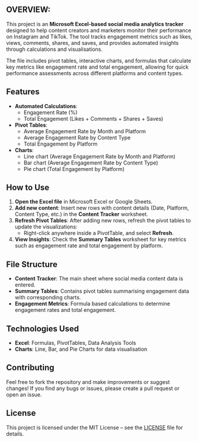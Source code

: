 ## OVERVIEW:
This project is an **Microsoft Excel-based social media analytics tracker** designed to help content creators and marketers monitor their performance on Instagram and TikTok. The tool tracks engagement metrics such as likes, views, comments, shares, and saves, and provides automated insights through calculations and visualisations.

The file includes pivot tables, interactive charts, and formulas that calculate key metrics like engagement rate and total engagement, allowing for quick performance assessments across different platforms and content types.

## Features
- **Automated Calculations**:  
  - Engagement Rate (%)  
  - Total Engagement (Likes + Comments + Shares + Saves)  
- **Pivot Tables**:  
  - Average Engagement Rate by Month and Platform  
  - Average Engagement Rate by Content Type  
  - Total Engagement by Platform  
- **Charts**:  
  - Line chart (Average Engagement Rate by Month and Platform)  
  - Bar chart (Average Engagement Rate by Content Type)  
  - Pie chart (Total Engagement by Platform)  

## How to Use
1. **Open the Excel file** in Microsoft Excel or Google Sheets.
2. **Add new content**: Insert new rows with content details (Date, Platform, Content Type, etc.) in the **Content Tracker** worksheet.
3. **Refresh Pivot Tables**: After adding new rows, refresh the pivot tables to update the visualizations:
    - Right-click anywhere inside a PivotTable, and select **Refresh**.
4. **View Insights**: Check the **Summary Tables** worksheet for key metrics such as engagement rate and total engagement by platform. 

## File Structure
- **Content Tracker**: The main sheet where social media content data is entered.
- **Summary Tables**: Contains pivot tables summarising engagement data with corresponding charts.
- **Engagement Metrics**: Formula based calculations to determine engagement rates and total engagement.

## Technologies Used
- **Excel**: Formulas, PivotTables, Data Analysis Tools
- **Charts**: Line, Bar, and Pie Charts for data visualisation

## Contributing
Feel free to fork the repository and make improvements or suggest changes! If you find any bugs or issues, please create a pull request or open an issue.

## License
This project is licensed under the MIT License – see the [LICENSE](LICENSE) file for details.
